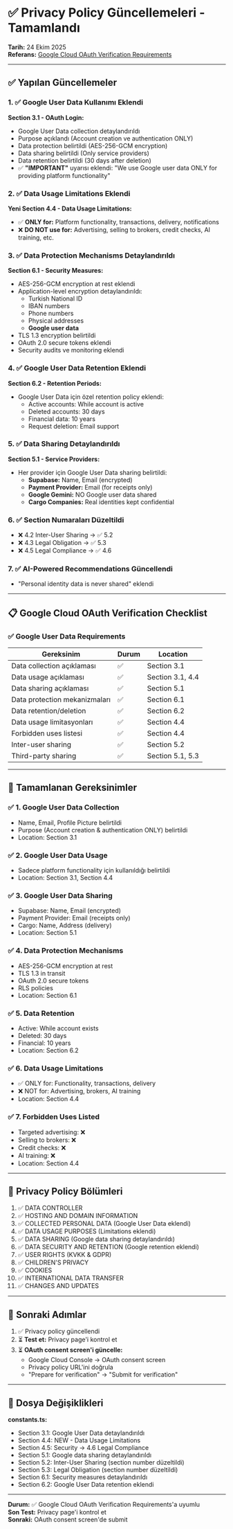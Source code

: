 # ✅ Privacy Policy Güncellemeleri - Tamamlandı

**Tarih:** 24 Ekim 2025  
**Referans:** [Google Cloud OAuth Verification Requirements](https://support.google.com/cloud/answer/13806988)

---

## ✅ Yapılan Güncellemeler

### 1. ✅ Google User Data Kullanımı Eklendi

**Section 3.1 - OAuth Login:**
- Google User Data collection detaylandırıldı
- Purpose açıklandı (Account creation ve authentication ONLY)
- Data protection belirtildi (AES-256-GCM encryption)
- Data sharing belirtildi (Only service providers)
- Data retention belirtildi (30 days after deletion)
- ✅ **"IMPORTANT"** uyarısı eklendi: "We use Google user data ONLY for providing platform functionality"

### 2. ✅ Data Usage Limitations Eklendi

**Yeni Section 4.4 - Data Usage Limitations:**
- ✅ **ONLY for:** Platform functionality, transactions, delivery, notifications
- ❌ **DO NOT use for:** Advertising, selling to brokers, credit checks, AI training, etc.

### 3. ✅ Data Protection Mechanisms Detaylandırıldı

**Section 6.1 - Security Measures:**
- AES-256-GCM encryption at rest eklendi
- Application-level encryption detaylandırıldı:
  - Turkish National ID
  - IBAN numbers
  - Phone numbers
  - Physical addresses
  - **Google user data**
- TLS 1.3 encryption belirtildi
- OAuth 2.0 secure tokens eklendi
- Security audits ve monitoring eklendi

### 4. ✅ Google User Data Retention Eklendi

**Section 6.2 - Retention Periods:**
- Google User Data için özel retention policy eklendi:
  - Active accounts: While account is active
  - Deleted accounts: 30 days
  - Financial data: 10 years
  - Request deletion: Email support

### 5. ✅ Data Sharing Detaylandırıldı

**Section 5.1 - Service Providers:**
- Her provider için Google User Data sharing belirtildi:
  - **Supabase:** Name, Email (encrypted)
  - **Payment Provider:** Email (for receipts only)
  - **Google Gemini:** NO Google user data shared
  - **Cargo Companies:** Real identities kept confidential

### 6. ✅ Section Numaraları Düzeltildi

- ❌ 4.2 Inter-User Sharing → ✅ 5.2
- ❌ 4.3 Legal Obligation → ✅ 5.3
- ❌ 4.5 Legal Compliance → ✅ 4.6

### 7. ✅ AI-Powered Recommendations Güncellendi

- "Personal identity data is never shared" eklendi

---

## 📋 Google Cloud OAuth Verification Checklist

### ✅ Google User Data Requirements

| Gereksinim | Durum | Location |
|-----------|-------|----------|
| Data collection açıklaması | ✅ | Section 3.1 |
| Data usage açıklaması | ✅ | Section 3.1, 4.4 |
| Data sharing açıklaması | ✅ | Section 5.1 |
| Data protection mekanizmaları | ✅ | Section 6.1 |
| Data retention/deletion | ✅ | Section 6.2 |
| Data usage limitasyonları | ✅ | Section 4.4 |
| Forbidden uses listesi | ✅ | Section 4.4 |
| Inter-user sharing | ✅ | Section 5.2 |
| Third-party sharing | ✅ | Section 5.1, 5.3 |

---

## 🎯 Tamamlanan Gereksinimler

### ✅ 1. Google User Data Collection
- Name, Email, Profile Picture belirtildi
- Purpose (Account creation & authentication ONLY) belirtildi
- Location: Section 3.1

### ✅ 2. Google User Data Usage
- Sadece platform functionality için kullanıldığı belirtildi
- Location: Section 3.1, Section 4.4

### ✅ 3. Google User Data Sharing
- Supabase: Name, Email (encrypted)
- Payment Provider: Email (receipts only)
- Cargo: Name, Address (delivery)
- Location: Section 5.1

### ✅ 4. Data Protection Mechanisms
- AES-256-GCM encryption at rest
- TLS 1.3 in transit
- OAuth 2.0 secure tokens
- RLS policies
- Location: Section 6.1

### ✅ 5. Data Retention
- Active: While account exists
- Deleted: 30 days
- Financial: 10 years
- Location: Section 6.2

### ✅ 6. Data Usage Limitations
- ✅ ONLY for: Functionality, transactions, delivery
- ❌ NOT for: Advertising, brokers, AI training
- Location: Section 4.4

### ✅ 7. Forbidden Uses Listed
- Targeted advertising: ❌
- Selling to brokers: ❌
- Credit checks: ❌
- AI training: ❌
- Location: Section 4.4

---

## 📍 Privacy Policy Bölümleri

1. ✅ DATA CONTROLLER
2. ✅ HOSTING AND DOMAIN INFORMATION
3. ✅ COLLECTED PERSONAL DATA (Google User Data eklendi)
4. ✅ DATA USAGE PURPOSES (Limitations eklendi)
5. ✅ DATA SHARING (Google data sharing detaylandırıldı)
6. ✅ DATA SECURITY AND RETENTION (Google retention eklendi)
7. ✅ USER RIGHTS (KVKK & GDPR)
8. ✅ CHILDREN'S PRIVACY
9. ✅ COOKIES
10. ✅ INTERNATIONAL DATA TRANSFER
11. ✅ CHANGES AND UPDATES

---

## 🚀 Sonraki Adımlar

1. ✅ Privacy policy güncellendi
2. ⏳ **Test et:** Privacy page'i kontrol et
3. ⏳ **OAuth consent screen'i güncelle:**
   - Google Cloud Console → OAuth consent screen
   - Privacy policy URL'ini doğrula
   - "Prepare for verification" → "Submit for verification"

---

## 📝 Dosya Değişiklikleri

**constants.ts:**
- Section 3.1: Google User Data detaylandırıldı
- Section 4.4: NEW - Data Usage Limitations
- Section 4.5: Security → 4.6 Legal Compliance
- Section 5.1: Google data sharing detaylandırıldı
- Section 5.2: Inter-User Sharing (section number düzeltildi)
- Section 5.3: Legal Obligation (section number düzeltildi)
- Section 6.1: Security measures detaylandırıldı
- Section 6.2: Google User Data retention eklendi

---

**Durum:** ✅ Google Cloud OAuth Verification Requirements'a uyumlu  
**Son Test:** Privacy page'i kontrol et  
**Sonraki:** OAuth consent screen'de submit

